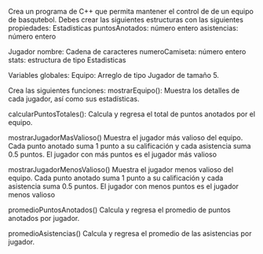 Crea un programa de C++ que permita mantener el control de de un equipo de basqutebol.
Debes crear las siguientes estructuras con las siguientes propiedades:
Estadisticas
puntosAnotados: número entero
asistencias: número entero

Jugador
nombre: Cadena de caracteres
numeroCamiseta: número entero
stats: estructura de tipo Estadisticas

Variables globales:
Equipo: Arreglo de tipo Jugador de tamaño 5.

Crea las siguientes funciones:
mostrarEquipo():
Muestra los detalles de cada jugador, así como sus estadísticas.

calcularPuntosTotales(): 
Calcula y regresa el total de puntos anotados por el equipo.

mostrarJugadorMasValioso()
Muestra el jugador más valioso del equipo. Cada punto anotado suma 1 punto a su calificación y cada asistencia suma 0.5 puntos. El jugador con más puntos es el jugador más valioso 

mostrarJugadorMenosValioso()
Muestra el jugador menos valioso del equipo. Cada punto anotado suma 1 punto a su calificación y cada asistencia suma 0.5 puntos. El jugador con menos puntos es el jugador menos valioso

promedioPuntosAnotados()
Calcula y regresa el promedio de puntos anotados por jugador.

promedioAsistencias()
Calcula y regresa el promedio de las asistencias por jugador.